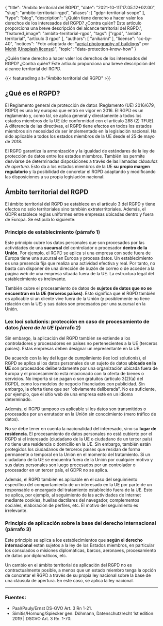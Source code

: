 {
    "title": "Ámbito territorial del RGPD",
    "date": "2021-10-11T17:05:12+02:00",
    "slug": "ambito-territorial-rgpd",
    "aliases": [ "gdpr-territorial-scope" ],
    "type": "blog",
    "description": "¿Quién tiene derecho a hacer valer los derechos de los interesados del RGPD? ¿Contra quién? Este artículo proporciona una breve descripción del alcance territorial del RGPD.",
    "featured_image": "ambito-territorial-rgpd",
    "tags": ["rgpd", "ámbito territorial", "artículo 3 rgpd" ],
    "authors": [ "anikarini" ],
    "license": "cc-by-40",
    "notices": "Foto adaptada de: “[aerial photography of buildings](https://unsplash.com/photos/6M9xiVgkoN0)” por [Mohit](https://unsplash.com/@98mohitkumar) ([Unsplash license](https://unsplash.com/license))",
    "topic": "data-protection-know-how"
}

¿Quién tiene derecho a hacer valer los derechos de los interesados del RGPD? ¿Contra quién? Este artículo proporciona una breve descripción del alcance territorial del RGPD.

{{< featuredImg alt="Ámbito territorial del RGPD" >}}

## ¿Qué es el RGPD?

El Reglamento general de protección de datos (Reglamento (UE) 2016/679, RGPD) es una ley europea que entró en vigor en 2016. El RGPD es un reglamento y, como tal, se aplica general y directamente a todos los estados miembros de la UE (de conformidad con el artículo 288 (2) TFUE). A diferencia de las directivas, el RGPD tiene efectos en todos los estados miembros sin necesidad de ser implementado en la legislación nacional. Ha sido aplicable a todos los estados miembros de la UE desde el 25 de mayo de 2018.

El RGPD garantiza la armonización y la igualdad de estándares de la ley de protección de datos entre los estados miembros. También les permite desviarse de determinadas disposiciones a través de las llamadas *cláusulas de apertura*. Esto da a los estados miembros de la UE **su propio margen regulatorio** y la posibilidad de concretar el RGPD adaptando y modificando las disposiciones a su propia legislación nacional.

## Ámbito territorial del RGPD

El ámbito territorial del RGPD se establece en el artículo 3 del RGPD y tiene efectos no solo territoriales sino también extraterritoriales. Además, el GDPR establece reglas uniformes entre empresas ubicadas dentro y fuera de Europa. Se estipula lo siguiente:

### Principio de establecimiento (párrafo 1)

Este principio cubre los datos personales que son procesados por las actividades de una **sucursal** del controlador o procesador **dentro de la Unión**. Por ejemplo, el RGPD se aplica si una empresa con sede fuera de Europa tiene una sucursal en Europa y procesa datos. Un establecimiento es una presencia fija que realiza una actividad efectiva y real. Por tanto, no basta con disponer de una dirección de buzón de correo o de acceder a la página web de una empresa situada fuera de la UE. La estructura legal del establecimiento es irrelevante.

También cubre el procesamiento de datos de **sujetos de datos que no se encuentran en la UE (terceros países)**. Esto significa que el RGPD también es aplicable si un cliente vive fuera de la Unión (y posiblemente no tiene relación con la UE) y sus datos son procesados por una sucursal en la Unión.

### Lex loci solutionis: protección en caso de procesamiento de datos *fuera de la UE* (párrafo 2)

Sin embargo, la aplicación del RGPD también se extiende a los controladores y procesadores en países no pertenecientes a la UE (terceros países). Estas empresas deben designar un representante en la UE.

De acuerdo con la ley del lugar de cumplimiento (lex loci solutionis), el RGPD se aplica si los datos personales de un sujeto de datos **ubicado en la UE** son procesados ​​deliberadamente por una organización ubicada fuera de Europa y el procesamiento está relacionado con la oferta de bienes o servicios. No importa si se pagan o son gratuitos (artículo 3(2)(a) del RGPD), como los modelos de negocio financiados con publicidad. Sin embargo, la oferta tiene que ser "obviamente deliberada". No es suficiente, por ejemplo, que el sitio web de una empresa esté en un idioma determinado.

Además, el RGPD tampoco es aplicable si los datos son transmitidos o procesados ​​por un enrutador en la Unión sin conocimiento (mero tráfico de datos).

No se debe tener en cuenta la nacionalidad del interesado, sino su **lugar de residencia**. El procesamiento de datos personales no está cubierto por el RGPD si el interesado (ciudadano de la UE o ciudadano de un tercer país) no tiene una residencia o domicilio en la UE. Sin embargo, también están protegidos los ciudadanos de terceros países que residan de forma permanente o temporal en la Unión en el momento del tratamiento. Si un ciudadano de la UE se encuentra fuera de la Unión por cualquier motivo y sus datos personales son luego procesados ​​por un controlador o procesador en un tercer país, el GDPR no se aplica.

Además, el RGPD también es aplicable en el caso del seguimiento específico del comportamiento de un interesado en la UE por parte de un responsable o encargado del tratamiento establecido fuera de la UE. Esto se aplica, por ejemplo, al seguimiento de las actividades de Internet mediante cookies, huellas dactilares del navegador, complementos sociales, elaboración de perfiles, etc. El motivo del seguimiento es irrelevante.

### Principio de aplicación sobre la base del derecho internacional (párrafo 3)

Este principio se aplica a los establecimientos que **según el derecho internacional** están sujetos a la ley de los Estados miembros, en particular los consulados o misiones diplomáticas, barcos, aeronaves, procesamiento de datos por diplomáticos, etc.

Un cambio en el ámbito territorial de aplicación del RGPD no es contractualmente posible, a menos que un estado miembro tenga la opción de concretar el RGPD a través de su propia ley nacional sobre la base de una cláusula de apertura. En este caso, se aplica la ley nacional.

---

### Fuentes:

- Paal/Pauly/Ernst DS-GVO Art. 3 Rn 1-21.
- Simitis/Hornung/Spiecker gen. Döhmann, Datenschutzrecht 1st edition 2019 | DSGVO Art. 3 Rn. 1-70.
